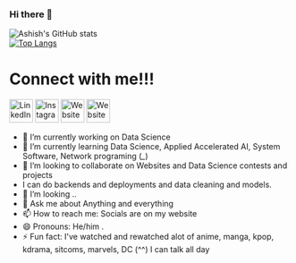 ### Hi there 👋


![Ashish's GitHub stats](https://github-readme-stats.vercel.app/api?username=leonado10000&show_icons=true&theme=radical&count_private=true&border_radius=50)<br/> 
[![Top Langs](https://github-readme-stats.vercel.app/api/top-langs/?username=leonado10000&langs_count=8&layout=compact&border_radius=40&theme=radical&length=80)](https://github.com/leonado10000/github-readme-stats)


# Connect with me!!!
<a href="https://www.linkedin.com/in/rahul-jangra-b32a2322a/" target="_blank"><img src="https://raw.githubusercontent.com/arturssmirnovs/arturssmirnovs/master/in.png" alt="LinkedIn" width="42"></a>
<a href="https://www.instagram.com/__curf__/" target="_blank"><img src="https://raw.githubusercontent.com/arturssmirnovs/arturssmirnovs/master/ig.png" alt="Instagram" width="42"></a>
<a href="https://wolf10000.pythonanywhere.com/" target="_blank"><img src="https://raw.githubusercontent.com/arturssmirnovs/arturssmirnovs/master/www.png" alt="Website" width="42"></a>
<a href="https://www.reddit.com/user/Junior-Salt3181" target="_blank"><img src="https://raw.githubusercontent.com/refinedev/refine/a64950493399fbf638287a2d07eb448904f383f1/documentation/static/icons/reddit.svg" alt="Website" width="42"></a>

<!--
<a href="https://github.com/ashish-gopalika" target="_blank"><img src="https://raw.githubusercontent.com/arturssmirnovs/arturssmirnovs/master/git.png" alt="GitHub" width="42"></a>
-->


<!--
**leonado10000/leonado10000** is a ✨ _special_ ✨ repository because its `README.md` (this file) appears on your GitHub profile.

Here are some ideas to get you started:
-->
- 🔭 I’m currently working on Data Science
- 🌱 I’m currently learning Data Science, Applied Accelerated AI, System Software, Network programing (*_*)
- 👯 I’m looking to collaborate on Websites and Data Science contests and projects
- I can do backends and deployments and data cleaning and models.
- 🤔 I’m looking ..
- 💬 Ask me about Anything and everything
- 📫 How to reach me: Socials are on my website
- 😄 Pronouns: He/him .
- ⚡ Fun fact: I've watched and rewatched alot of anime, manga, kpop, kdrama, sitcoms, marvels, DC (^^) I can talk all day

